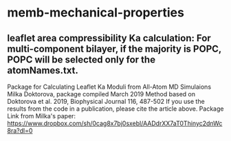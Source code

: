 # memb-mechanical-properties 


leaflet area compressibility Ka calculation:
For multi-component bilayer, if the majority is POPC, POPC will be selected only for the atomNames.txt. 
------------------------
Package for Calculating Leaflet Ka Moduli from All-Atom MD Simulaions
Milka Doktorova, package compiled March 2019
Method based on Doktorova et al. 2019, Biophysical Journal 116, 487-502
If you use the results from the code in a publication, please cite the article above.
Package Link from Milka's paper: https://www.dropbox.com/sh/0cag8x7bj0sxebl/AADdrXX7aT0Thinyc2dnWc8ra?dl=0
